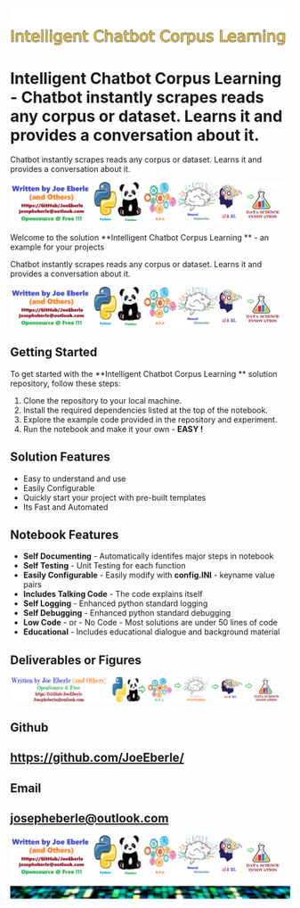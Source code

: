 
![Image image_filename](solution_sign.png)

# Intelligent Chatbot Corpus Learning  - Chatbot instantly scrapes reads any corpus or dataset. Learns it and provides a conversation about it. 
Chatbot instantly scrapes reads any corpus or dataset. Learns it and provides a conversation about it. 

![Image image_filename](code.png)

Welcome to the solution **Intelligent Chatbot Corpus Learning ** - an example for your projects

Chatbot instantly scrapes reads any corpus or dataset. Learns it and provides a conversation about it. 

![Image image_filename](sample.png)

## Getting Started
To get started with the **Intelligent Chatbot Corpus Learning ** solution repository, follow these steps:
1. Clone the repository to your local machine.
2. Install the required dependencies listed at the top of the notebook.
3. Explore the example code provided in the repository and experiment.
4. Run the notebook and make it your own - **EASY !**
    
## Solution Features
- Easy to understand and use  
- Easily Configurable 
- Quickly start your project with pre-built templates
- Its Fast and Automated

## Notebook Features
- **Self Documenting** - Automatically identifes major steps in notebook 
- **Self Testing** - Unit Testing for each function
- **Easily Configurable** - Easily modify with **config.INI** - keyname value pairs
- **Includes Talking Code** - The code explains itself 
- **Self Logging** - Enhanced python standard logging   
- **Self Debugging** - Enhanced python standard debugging
- **Low Code** - or - No Code  - Most solutions are under 50 lines of code
- **Educational** - Includes educational dialogue and background material
    
## Deliverables or Figures
 ![additional_image](joe_logo.png)  <br>
    

## Github    
## https://github.com/JoeEberle/ 

## Email 
## josepheberle@outlook.com 

    
![Developer](developer.png)

![Brand](brand.png)
    